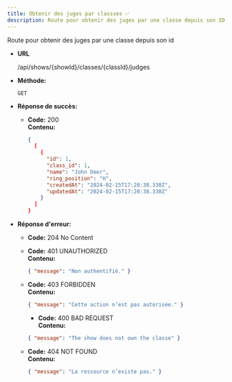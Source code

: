 ```yaml
---
title: Obtenir des juges par classses ✅
description: Route pour obtenir des juges par une classe depuis son ID
---
```


Route pour obtenir des juges par une classe depuis son id

- **URL**

  /api/shows/{showId}/classes/{classId}/judges

- **Méthode:**

  `GET`

- **Réponse de succès:**
  - **Code:** 200 <br />
    **Contenu:**
    ```json
    {
      [
        {
          "id": 1,
          "class_id": 1,
          "name": "John Deer",
          "ring_position": "H",
          "createdAt": "2024-02-15T17:20:38.330Z",
          "updatedAt": "2024-02-15T17:20:38.330Z"
        }
      ]
    }
    ```

* **Réponse d'erreur:**

  - **Code:** 204 No Content<br />

  * **Code:** 401 UNAUTHORIZED <br />
    **Contenu:** 
    ```json
    { "message": "Non authentifié." }
    ```

  * **Code:** 403 FORBIDDEN <br />
    **Contenu:** 
    ```json
    { "message": "Cette action n’est pas autorisée." }
    ```

    * **Code:** 400 BAD REQUEST <br />
    **Contenu:** 
    ```json
    { "message": "The show does not own the classe" }
    ```

  * **Code:** 404 NOT FOUND <br />
    **Contenu:** 
    ```json
    { "message": "La ressource n’existe pas." }
    ```
 
